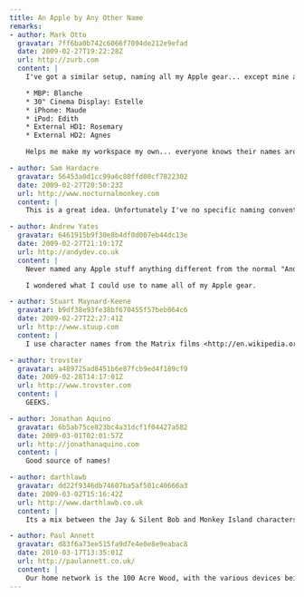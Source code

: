 ```yaml
---
title: An Apple by Any Other Name
remarks:
- author: Mark Otto
  gravatar: 7ff6ba0b742c6066f7094de212e9efad
  date: 2009-02-27T19:22:28Z
  url: http://zurb.com
  content: |
    I've got a similar setup, naming all my Apple gear... except mine are named after elderly women.

    * MBP: Blanche
    * 30" Cinema Display: Estelle
    * iPhone: Maude
    * iPod: Edith
    * External HD1: Rosemary
    * External HD2: Agnes

    Helps me make my workspace my own... everyone knows their names around the office, too :).

- author: Sam Hardacre
  gravatar: 56453a0d1cc99a6c80ffd00cf7822302
  date: 2009-02-27T20:50:23Z
  url: http://www.nocturnalmonkey.com
  content: |
    This is a great idea. Unfortunately I've no specific naming conventions with the exception of my external hard drives which I named after cartoon characters (Zim and GIR). I might stretch the cartoon naming convention out to my iPhone and other devices but I might try and find something a little more interesting :)

- author: Andrew Yates
  gravatar: 6461915b9f30e8b4df0d007eb44dc13e
  date: 2009-02-27T21:19:17Z
  url: http://andydev.co.uk
  content: |
    Never named any Apple stuff anything different from the normal "Andrew Yates' X". Sounds a pretty cool idea, I like the HMS Discovery idea alot.

    I wondered what I could use to name all of my Apple gear.

- author: Stuart Maynard-Keene
  gravatar: b9df38e93fe38bf670455f57beb064c6
  date: 2009-02-27T22:27:41Z
  url: http://www.stuup.com
  content: |
    I use character names from the Matrix films <http://en.wikipedia.org/wiki/The_Matrix_character_names>

- author: trovster
  gravatar: a489725ad8451b6e87fcb9ed4f189cf9
  date: 2009-02-28T14:17:01Z
  url: http://www.trovster.com
  content: |
    GEEKS.

- author: Jonathan Aquino
  gravatar: 6b5ab75ce823bc4a31dcf1f04427a582
  date: 2009-03-01T02:01:57Z
  url: http://jonathanaquino.com
  content: |
    Good source of names!

- author: darthlawb
  gravatar: dd22f9346db74607ba5af501c40666a3
  date: 2009-03-02T15:16:42Z
  url: http://www.darthlawb.co.uk
  content: |
    Its a mix between the Jay & Silent Bob and Monkey Island characters for me.

- author: Paul Annett
  gravatar: d83f6a73ee515fa9d7e4e0e8e9eabac8
  date: 2010-03-17T13:35:01Z
  url: http://paulannett.co.uk/
  content: |
    Our home network is the 100 Acre Wood, with the various devices being named after the characters who inhabit it.
---
```

